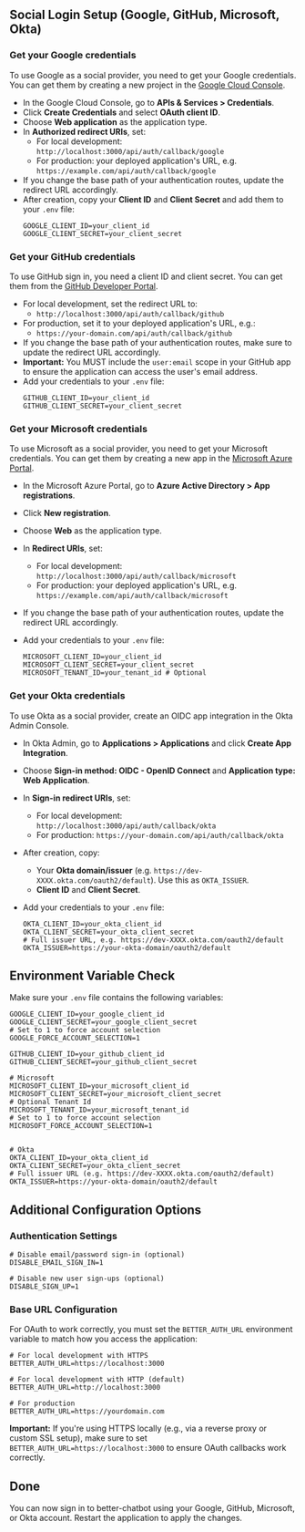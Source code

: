 ## Social Login Setup (Google, GitHub, Microsoft, Okta)

### Get your Google credentials

To use Google as a social provider, you need to get your Google credentials. You can get them by creating a new project in the [Google Cloud Console](https://console.cloud.google.com/apis/dashboard).

- In the Google Cloud Console, go to **APIs & Services > Credentials**.
- Click **Create Credentials** and select **OAuth client ID**.
- Choose **Web application** as the application type.
- In **Authorized redirect URIs**, set:
  - For local development: `http://localhost:3000/api/auth/callback/google`
  - For production: your deployed application's URL, e.g. `https://example.com/api/auth/callback/google`
- If you change the base path of your authentication routes, update the redirect URL accordingly.
- After creation, copy your **Client ID** and **Client Secret** and add them to your `.env` file:
  ```
  GOOGLE_CLIENT_ID=your_client_id
  GOOGLE_CLIENT_SECRET=your_client_secret
  ```

### Get your GitHub credentials

To use GitHub sign in, you need a client ID and client secret. You can get them from the [GitHub Developer Portal](https://github.com/settings/developers).

- For local development, set the redirect URL to:
  - `http://localhost:3000/api/auth/callback/github`
- For production, set it to your deployed application's URL, e.g.:
  - `https://your-domain.com/api/auth/callback/github`
- If you change the base path of your authentication routes, make sure to update the redirect URL accordingly.
- **Important:** You MUST include the `user:email` scope in your GitHub app to ensure the application can access the user's email address.
- Add your credentials to your `.env` file:
  ```
  GITHUB_CLIENT_ID=your_client_id
  GITHUB_CLIENT_SECRET=your_client_secret
  ```

### Get your Microsoft credentials

To use Microsoft as a social provider, you need to get your Microsoft credentials. You can get them by creating a new app in the [Microsoft Azure Portal](https://portal.azure.com/).

- In the Microsoft Azure Portal, go to **Azure Active Directory > App registrations**.
- Click **New registration**.
- Choose **Web** as the application type.
- In **Redirect URIs**, set:
  - For local development: `http://localhost:3000/api/auth/callback/microsoft`
  - For production: your deployed application's URL, e.g. `https://example.com/api/auth/callback/microsoft`
- If you change the base path of your authentication routes, update the redirect URL accordingly.
- Add your credentials to your `.env` file:

  ```text
  MICROSOFT_CLIENT_ID=your_client_id
  MICROSOFT_CLIENT_SECRET=your_client_secret
  MICROSOFT_TENANT_ID=your_tenant_id # Optional
  ```

### Get your Okta credentials

To use Okta as a social provider, create an OIDC app integration in the Okta Admin Console.

- In Okta Admin, go to **Applications > Applications** and click **Create App Integration**.
- Choose **Sign-in method: OIDC - OpenID Connect** and **Application type: Web Application**.
- In **Sign-in redirect URIs**, set:
  - For local development: `http://localhost:3000/api/auth/callback/okta`
  - For production: `https://your-domain.com/api/auth/callback/okta`
- After creation, copy:
  - Your **Okta domain/issuer** (e.g. `https://dev-XXXX.okta.com/oauth2/default`). Use this as `OKTA_ISSUER`.
  - **Client ID** and **Client Secret**.
- Add your credentials to your `.env` file:

  ```text
  OKTA_CLIENT_ID=your_okta_client_id
  OKTA_CLIENT_SECRET=your_okta_client_secret
  # Full issuer URL, e.g. https://dev-XXXX.okta.com/oauth2/default
  OKTA_ISSUER=https://your-okta-domain/oauth2/default
  ```

## Environment Variable Check

Make sure your `.env` file contains the following variables:

```text
GOOGLE_CLIENT_ID=your_google_client_id
GOOGLE_CLIENT_SECRET=your_google_client_secret
# Set to 1 to force account selection
GOOGLE_FORCE_ACCOUNT_SELECTION=1

GITHUB_CLIENT_ID=your_github_client_id
GITHUB_CLIENT_SECRET=your_github_client_secret

# Microsoft
MICROSOFT_CLIENT_ID=your_microsoft_client_id
MICROSOFT_CLIENT_SECRET=your_microsoft_client_secret
# Optional Tenant Id
MICROSOFT_TENANT_ID=your_microsoft_tenant_id
# Set to 1 to force account selection
MICROSOFT_FORCE_ACCOUNT_SELECTION=1


# Okta
OKTA_CLIENT_ID=your_okta_client_id
OKTA_CLIENT_SECRET=your_okta_client_secret
# Full issuer URL (e.g. https://dev-XXXX.okta.com/oauth2/default)
OKTA_ISSUER=https://your-okta-domain/oauth2/default

```

## Additional Configuration Options

### Authentication Settings

```text
# Disable email/password sign-in (optional)
DISABLE_EMAIL_SIGN_IN=1

# Disable new user sign-ups (optional)
DISABLE_SIGN_UP=1
```

### Base URL Configuration

For OAuth to work correctly, you must set the `BETTER_AUTH_URL` environment variable to match how you access the application:

```text
# For local development with HTTPS
BETTER_AUTH_URL=https://localhost:3000

# For local development with HTTP (default)
BETTER_AUTH_URL=http://localhost:3000

# For production
BETTER_AUTH_URL=https://yourdomain.com
```

**Important:** If you're using HTTPS locally (e.g., via a reverse proxy or custom SSL setup), make sure to set `BETTER_AUTH_URL=https://localhost:3000` to ensure OAuth callbacks work correctly.

## Done

You can now sign in to better-chatbot using your Google, GitHub, Microsoft, or Okta account. Restart the application to apply the changes.
